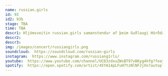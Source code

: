 ```yaml
---
name: russian.girls
id: 93
id2: 93b
stage: TBA
time: TBA
descr1: Hljómsveitin russian.girls samanstendur af þeim Guðlaugi Hörðdal, Tatjönu Dís og Gylfa Freeland. Tríóið hefur gefið út fjórar plötur og spilað um víðan völl.
descr2:
descr3:
img: /images/concert/russiangirls.png
soundcloud:  https://soundcloud.com/russian-girls
instagram:  https://www.instagram.com/russiang1rls/
youtube:  https://www.youtube.com/channel/UCD3zdxuZWsBT97vBKyg4hfg?feature=gws_kp_artist&feature=gws_kp_artist
spotify:  https://open.spotify.com/artist/45YA14pLFuH7tzNlNFJjXn?autoplay=true
---
```

